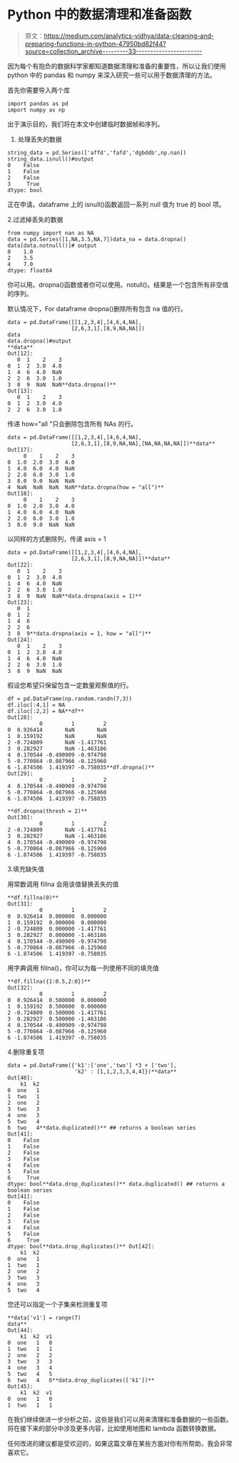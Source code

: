 # Python 中的数据清理和准备函数

> 原文：<https://medium.com/analytics-vidhya/data-cleaning-and-preparing-functions-in-python-47950bd82f44?source=collection_archive---------33----------------------->

因为每个有抱负的数据科学家都知道数据清理和准备的重要性，所以让我们使用 python 中的 pandas 和 numpy 来深入研究一些可以用于数据清理的方法。

首先你需要导入两个库

```
import pandas as pd
import numpy as np
```

出于演示目的，我们将在本文中创建临时数据帧和序列。

1.  处理丢失的数据

```
string_data = pd.Series(['affd','fafd','dgbddb',np.nan])
string_data.isnull()#output
0    False
1    False
2    False
3     True
dtype: bool
```

正在申请。dataframe 上的 isnull()函数返回一系列 null 值为 true 的 bool 项。

2.过滤掉丢失的数据

```
from numpy import nan as NA
data = pd.Series([1,NA,3.5,NA,7])data_na = data.dropna()
data[data.notnull()]# output
0    1.0
2    3.5
4    7.0
dtype: float64
```

你可以用。dropna()函数或者你可以使用。notull()。结果是一个包含所有非空值的序列。

默认情况下，For dataframe dropna()删除所有包含 na 值的行。

```
data = pd.DataFrame([[1,2,3,4],[4,6,4,NA],
                    [2,6,3,1],[8,9,NA,NA]])
data
data.dropna()#output
**data**
Out[12]: 
   0  1    2    3
0  1  2  3.0  4.0
1  4  6  4.0  NaN
2  2  6  3.0  1.0
3  8  9  NaN  NaN**data.dropna()**
Out[13]: 
   0  1    2    3
0  1  2  3.0  4.0
2  2  6  3.0  1.0
```

传递 how="all "只会删除包含所有 NAs 的行。

```
data = pd.DataFrame([[1,2,3,4],[4,6,4,NA],
                    [2,6,3,1],[8,9,NA,NA],[NA,NA,NA,NA]])**data**
Out[17]: 
     0    1    2    3
0  1.0  2.0  3.0  4.0
1  4.0  6.0  4.0  NaN
2  2.0  6.0  3.0  1.0
3  8.0  9.0  NaN  NaN
4  NaN  NaN  NaN  NaN**data.dropna(how = "all")**
Out[18]: 
     0    1    2    3
0  1.0  2.0  3.0  4.0
1  4.0  6.0  4.0  NaN
2  2.0  6.0  3.0  1.0
3  8.0  9.0  NaN  NaN
```

以同样的方式删除列，传递 axis = 1

```
data = pd.DataFrame([[1,2,3,4],[4,6,4,NA],
                    [2,6,3,1],[8,9,NA,NA]])**data**
Out[22]: 
   0  1    2    3
0  1  2  3.0  4.0
1  4  6  4.0  NaN
2  2  6  3.0  1.0
3  8  9  NaN  NaN**data.dropna(axis = 1)**
Out[23]: 
   0  1
0  1  2
1  4  6
2  2  6
3  8  9**data.dropna(axis = 1, how = "all")**
Out[24]: 
   0  1    2    3
0  1  2  3.0  4.0
1  4  6  4.0  NaN
2  2  6  3.0  1.0
3  8  9  NaN  NaN
```

假设您希望只保留包含一定数量观察值的行。

```
df = pd.DataFrame(np.random.randn(7,3))
df.iloc[:4,1] = NA
df.iloc[:2,2] = NA**df**
Out[28]: 
          0         1         2
0  0.926414       NaN       NaN
1  0.159192       NaN       NaN
2 -0.724809       NaN -1.417761
3  0.282927       NaN -1.463186
4  0.170544 -0.490909 -0.974798
5 -0.770864 -0.087966 -0.125960
6 -1.874506  1.419397 -0.758035**df.dropna()**
Out[29]: 
          0         1         2
4  0.170544 -0.490909 -0.974798
5 -0.770864 -0.087966 -0.125960
6 -1.874506  1.419397 -0.758035

**df.dropna(thresh = 2)**
Out[30]: 
          0         1         2
2 -0.724809       NaN -1.417761
3  0.282927       NaN -1.463186
4  0.170544 -0.490909 -0.974798
5 -0.770864 -0.087966 -0.125960
6 -1.874506  1.419397 -0.758035
```

3.填充缺失值

用常数调用 fillna 会用该值替换丢失的值

```
**df.fillna(0)**
Out[31]: 
          0         1         2
0  0.926414  0.000000  0.000000
1  0.159192  0.000000  0.000000
2 -0.724809  0.000000 -1.417761
3  0.282927  0.000000 -1.463186
4  0.170544 -0.490909 -0.974798
5 -0.770864 -0.087966 -0.125960
6 -1.874506  1.419397 -0.758035
```

用字典调用 fillna()，你可以为每一列使用不同的填充值

```
**df.fillna({1:0.5,2:0})**
Out[32]: 
          0         1         2
0  0.926414  0.500000  0.000000
1  0.159192  0.500000  0.000000
2 -0.724809  0.500000 -1.417761
3  0.282927  0.500000 -1.463186
4  0.170544 -0.490909 -0.974798
5 -0.770864 -0.087966 -0.125960
6 -1.874506  1.419397 -0.758035
```

4.删除重复项

```
data = pd.DataFrame({'k1':['one','two'] *3 + ['two'],
                     'k2' : [1,1,2,3,3,4,4]})**data**
Out[40]: 
    k1  k2
0  one   1
1  two   1
2  one   2
3  two   3
4  one   3
5  two   4
6  two   4**data.duplicated()** ## returns a boolean series
Out[41]: 
0    False
1    False
2    False
3    False
4    False
5    False
6     True
dtype: bool**data.drop_duplicates()** data.duplicated() ## returns a boolean series
Out[41]: 
0    False
1    False
2    False
3    False
4    False
5    False
6     True
dtype: bool**data.drop_duplicates()** Out[42]: 
    k1  k2
0  one   1
1  two   1
2  one   2
3  two   3
4  one   3
5  two   4
```

您还可以指定一个子集来检测重复项

```
**data['v1'] = range(7)
data**
Out[44]: 
    k1  k2  v1
0  one   1   0
1  two   1   1
2  one   2   2
3  two   3   3
4  one   3   4
5  two   4   5
6  two   4   6**data.drop_duplicates(['k1'])**
Out[45]: 
    k1  k2  v1
0  one   1   0
1  two   1   1
```

在我们继续做进一步分析之前，这些是我们可以用来清理和准备数据的一些函数。将在接下来的部分中涉及更多内容，比如使用地图和 lambda 函数转换数据。

任何改进的建议都是受欢迎的，如果这篇文章在某些方面对你有所帮助，我会非常喜欢它。
